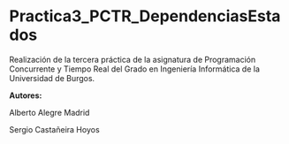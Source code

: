 # Practica3_PCTR_DependenciasEstados

Realización de la tercera práctica de la asignatura de Programación Concurrente y Tiempo Real del Grado en Ingeniería Informática de la Universidad de Burgos.

**Autores:**

Alberto Alegre Madrid

Sergio Castañeira Hoyos